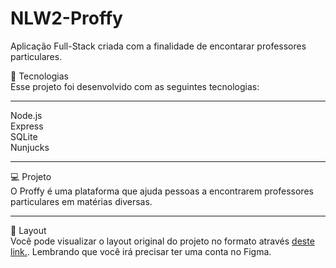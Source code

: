 # NLW2-Proffy
 Aplicação Full-Stack criada com a finalidade de encontarar professores particulares.


🚀 Tecnologias<br>
Esse projeto foi desenvolvido com as seguintes tecnologias:
<hr>
Node.js<br>
Express<br>
SQLite<br>
Nunjucks<br>

<hr>

💻 Projeto<br>
O Proffy é uma plataforma que ajuda pessoas a encontrarem professores particulares em matérias diversas.

<hr>

🔖 Layout<br>
Você pode visualizar o layout original do projeto no formato através <a href="https://www.figma.com/file/5UQrH3NbY09JyYWPwTdDIQ/Proffy-Web-(Copy)">deste link.</a>. Lembrando que você irá precisar ter uma conta no Figma.

